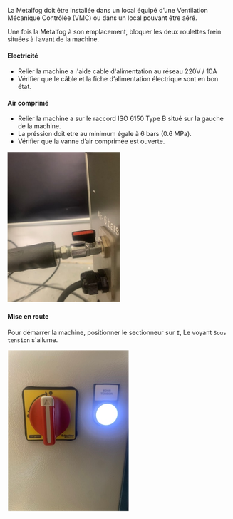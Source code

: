 La Metalfog doit être installée dans un local équipé d’une Ventilation Mécanique Contrôlée (VMC) ou dans un local pouvant être aéré.

Une fois la Metalfog à son emplacement, bloquer les deux roulettes frein situées à l’avant de la machine.

#### Electricité

- Relier la machine a l'aide cable d'alimentation au réseau 220V / 10A
- Vérifier que le câble et la fiche d’alimentation électrique sont en bon état.

#### Air comprimé

- Relier la machine a sur le raccord ISO 6150 Type B situé sur la gauche de la machine.
- La préssion doit etre au minimum égale à 6 bars (0.6 MPa).
- Vérifier que la vanne d’air comprimée est ouverte.

![Air comprimé](pneumatique.png)

#### Mise en route

Pour démarrer la machine, positionner le sectionneur sur `I`, Le voyant `Sous tension` s'allume.

![Sectionneur](sectionneur.png)



